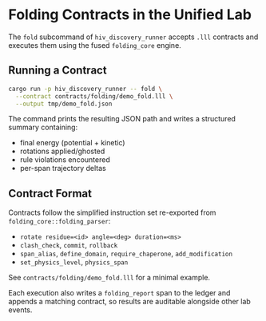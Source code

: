 # Folding Contracts in the Unified Lab

The `fold` subcommand of `hiv_discovery_runner` accepts `.lll` contracts and executes them using the fused `folding_core` engine.

## Running a Contract
```bash
cargo run -p hiv_discovery_runner -- fold \
  --contract contracts/folding/demo_fold.lll \
  --output tmp/demo_fold.json
```

The command prints the resulting JSON path and writes a structured summary containing:
- final energy (potential + kinetic)
- rotations applied/ghosted
- rule violations encountered
- per-span trajectory deltas

## Contract Format
Contracts follow the simplified instruction set re-exported from `folding_core::folding_parser`:
- `rotate residue=<id> angle=<deg> duration=<ms>`
- `clash_check`, `commit`, `rollback`
- `span_alias`, `define_domain`, `require_chaperone`, `add_modification`
- `set_physics_level`, `physics_span`

See `contracts/folding/demo_fold.lll` for a minimal example.

Each execution also writes a `folding_report` span to the ledger and appends a matching contract, so results are auditable alongside other lab events.

